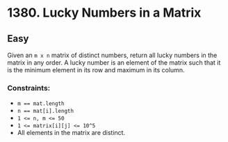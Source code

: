# 1380. Lucky Numbers in a Matrix

## Easy

Given an `m x n` matrix of distinct numbers, return all lucky numbers in the matrix in any order. A lucky number is an
element of the matrix such that it is the minimum element in its row and maximum in its column.

### Constraints:

- `m == mat.length`
- `n == mat[i].length`
- `1 <= n, m <= 50`
- `1 <= matrix[i][j] <= 10^5`
- All elements in the matrix are distinct.
